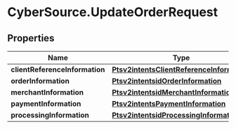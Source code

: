 # CyberSource.UpdateOrderRequest

## Properties
Name | Type | Description | Notes
------------ | ------------- | ------------- | -------------
**clientReferenceInformation** | [**Ptsv2intentsClientReferenceInformation**](Ptsv2intentsClientReferenceInformation.md) |  | [optional] 
**orderInformation** | [**Ptsv2intentsidOrderInformation**](Ptsv2intentsidOrderInformation.md) |  | [optional] 
**merchantInformation** | [**Ptsv2intentsidMerchantInformation**](Ptsv2intentsidMerchantInformation.md) |  | [optional] 
**paymentInformation** | [**Ptsv2intentsPaymentInformation**](Ptsv2intentsPaymentInformation.md) |  | [optional] 
**processingInformation** | [**Ptsv2intentsidProcessingInformation**](Ptsv2intentsidProcessingInformation.md) |  | [optional] 


